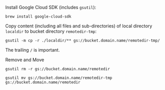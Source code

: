 Install Google Cloud SDK (includes `gsutil`):
```shell
brew install google-cloud-sdk
```


Copy content (including all files and sub-directories) of local directory `localdir` to bucket directory `remotedir-tmp`:

```shell
gsutil -m cp -r ./localdir/** gs://bucket.domain.name/remotedir-tmp/
```

The trailing `/` is important.

Remove and Move
```shell
gsutil rm -r gs://bucket.domain.name/remotedir

gsutil mv gs://bucket.domain.name/remotedir-tmp gs://bucket.domain.name/remotedir
```
